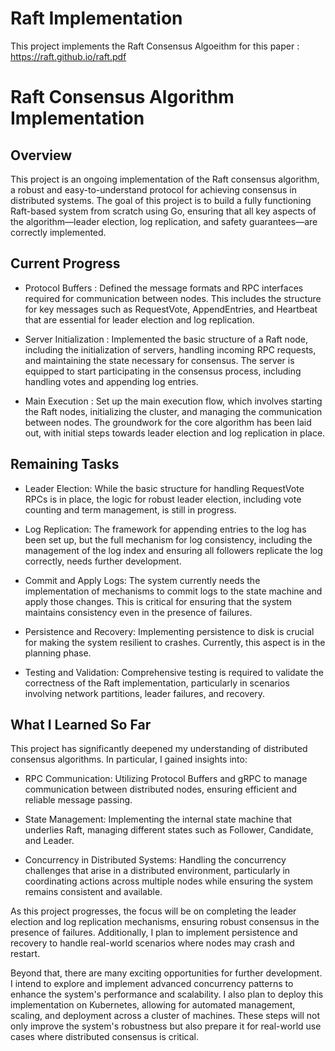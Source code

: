 # Raft Implementation

This project implements the Raft Consensus Algoeithm for this paper : https://raft.github.io/raft.pdf

# Raft Consensus Algorithm Implementation
## Overview
This project is an ongoing implementation of the Raft consensus algorithm, a robust and easy-to-understand protocol for achieving consensus in distributed systems. The goal of this project is to build a fully functioning Raft-based system from scratch using Go, ensuring that all key aspects of the algorithm—leader election, log replication, and safety guarantees—are correctly implemented.

## Current Progress
- Protocol Buffers : Defined the message formats and RPC interfaces required for communication between nodes. This includes the structure for key messages such as RequestVote, AppendEntries, and Heartbeat that are essential for leader election and log replication.

- Server Initialization : Implemented the basic structure of a Raft node, including the initialization of servers, handling incoming RPC requests, and maintaining the state necessary for consensus. The server is equipped to start participating in the consensus process, including handling votes and appending log entries.

- Main Execution : Set up the main execution flow, which involves starting the Raft nodes, initializing the cluster, and managing the communication between nodes. The groundwork for the core algorithm has been laid out, with initial steps towards leader election and log replication in place.

## Remaining Tasks
- Leader Election: While the basic structure for handling RequestVote RPCs is in place, the logic for robust leader election, including vote counting and term management, is still in progress.

- Log Replication: The framework for appending entries to the log has been set up, but the full mechanism for log consistency, including the management of the log index and ensuring all followers replicate the log correctly, needs further development.

- Commit and Apply Logs: The system currently needs the implementation of mechanisms to commit logs to the state machine and apply those changes. This is critical for ensuring that the system maintains consistency even in the presence of failures.

- Persistence and Recovery: Implementing persistence to disk is crucial for making the system resilient to crashes. Currently, this aspect is in the planning phase.

- Testing and Validation: Comprehensive testing is required to validate the correctness of the Raft implementation, particularly in scenarios involving network partitions, leader failures, and recovery.

## What I Learned So Far
This project has significantly deepened my understanding of distributed consensus algorithms. In particular, I gained insights into:

- RPC Communication: Utilizing Protocol Buffers and gRPC to manage communication between distributed nodes, ensuring efficient and reliable message passing.

- State Management: Implementing the internal state machine that underlies Raft, managing different states such as Follower, Candidate, and Leader.

- Concurrency in Distributed Systems: Handling the concurrency challenges that arise in a distributed environment, particularly in coordinating actions across multiple nodes while ensuring the system remains consistent and available.

As this project progresses, the focus will be on completing the leader election and log replication mechanisms, ensuring robust consensus in the presence of failures. Additionally, I plan to implement persistence and recovery to handle real-world scenarios where nodes may crash and restart.

Beyond that, there are many exciting opportunities for further development. I intend to explore and implement advanced concurrency patterns to enhance the system's performance and scalability. I also plan to deploy this implementation on Kubernetes, allowing for automated management, scaling, and deployment across a cluster of machines. These steps will not only improve the system's robustness but also prepare it for real-world use cases where distributed consensus is critical.


